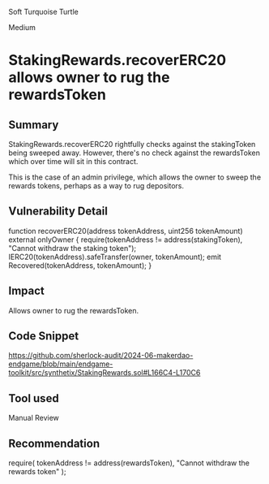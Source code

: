 Soft Turquoise Turtle

Medium

# StakingRewards.recoverERC20 allows owner to rug the rewardsToken

## Summary
StakingRewards.recoverERC20 rightfully checks against the stakingToken being sweeped away.
However, there's no check against the rewardsToken which over time will sit in this contract.

This is the case of an admin privilege, which allows the owner to sweep the rewards tokens, perhaps as a way to rug depositors.
## Vulnerability Detail
 function recoverERC20(address tokenAddress, uint256 tokenAmount) external onlyOwner {
        require(tokenAddress != address(stakingToken), "Cannot withdraw the staking token");
        IERC20(tokenAddress).safeTransfer(owner, tokenAmount);
        emit Recovered(tokenAddress, tokenAmount);
    }
## Impact
Allows owner to rug the rewardsToken.
## Code Snippet
https://github.com/sherlock-audit/2024-06-makerdao-endgame/blob/main/endgame-toolkit/src/synthetix/StakingRewards.sol#L166C4-L170C6
## Tool used

Manual Review

## Recommendation
require(
tokenAddress != address(rewardsToken),
"Cannot withdraw the rewards token"
);